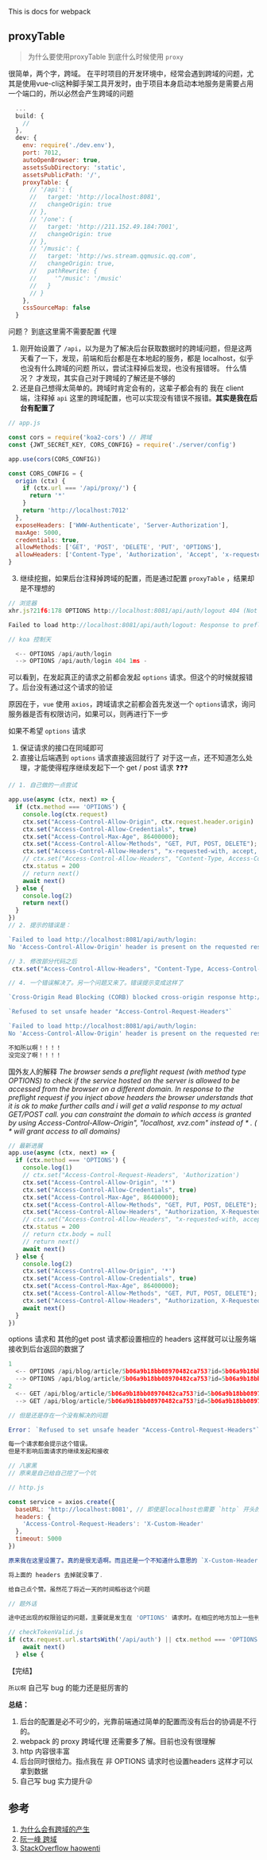 This is docs for webpack

## proxyTable

> 为什么要使用proxyTable
> 到底什么时候使用 `proxy`

很简单，两个字，跨域。
在平时项目的开发环境中，经常会遇到跨域的问题，尤其是使用vue-cli这种脚手架工具开发时，由于项目本身启动本地服务是需要占用一个端口的，所以必然会产生跨域的问题

```js
  ...
  build: {
    //
  },
  dev: {
    env: require('./dev.env'),
    port: 7012,
    autoOpenBrowser: true,
    assetsSubDirectory: 'static',
    assetsPublicPath: '/',
    proxyTable: {
      // '/api': {
      //   target: 'http://localhost:8081',
      //   changeOrigin: true
      // },
      // '/one': {
      //   target: 'http://211.152.49.184:7001',
      //   changeOrigin: true
      // },
      // '/music': {
      //   target: 'http://ws.stream.qqmusic.qq.com',
      //   changeOrigin: true,
      //   pathRewrite: {
      //     '^/music': '/music'
      //   }
      // }
    },
    cssSourceMap: false
  }
```

问题？ 到底这里需不需要配置 代理

1. 刚开始设置了 `/api`，以为是为了解决后台获取数据时的跨域问题，但是这两天看了一下，发现，前端和后台都是在本地起的服务，都是 localhost，似乎也没有什么跨域的问题
  所以，尝试注释掉后发现，也没有报错呀。
  什么情况？
  才发现，其实自己对于跨域的了解还是不够的
2. 还是自己想得太简单的。跨域时肯定会有的，这辈子都会有的
  我在 client 端，注释掉 `api` 这里的跨域配置，也可以实现没有错误不报错。**其实是我在后台有配置了**

```js
// app.js

const cors = require('koa2-cors') // 跨域
const {JWT_SECRET_KEY, CORS_CONFIG} = require('./server/config')

app.use(cors(CORS_CONFIG))

const CORS_CONFIG = {
  origin (ctx) {
    if (ctx.url === '/api/proxy/') {
      return '*'
    }
    return 'http://localhost:7012'
  },
  exposeHeaders: ['WWW-Authenticate', 'Server-Authorization'],
  maxAge: 5000,
  credentials: true,
  allowMethods: ['GET', 'POST', 'DELETE', 'PUT', 'OPTIONS'],
  allowHeaders: ['Content-Type', 'Authorization', 'Accept', 'x-requested-with', 'origin']
}
```

3. 继续挖掘，如果后台注释掉跨域的配置，而是通过配置 `proxyTable` ，结果却是不理想的

```js
// 浏览器
xhr.js?21f6:178 OPTIONS http://localhost:8081/api/auth/logout 404 (Not Found)

Failed to load http://localhost:8081/api/auth/logout: Response to preflight request doesn't pass access control check: No 'Access-Control-Allow-Origin' header is present on the requested resource. Origin 'http://localhost:7012' is therefore not allowed access. The response had HTTP status code 404.

// koa 控制天

  <-- OPTIONS /api/auth/login
  --> OPTIONS /api/auth/login 404 1ms -
```

可以看到，在发起真正的请求之前都会发起 `options` 请求。但这个的时候就报错了。后台没有通过这个请求的验证

原因在于，`vue` 使用 `axios`，跨域请求之前都会首先发送一个 `options`请求，询问服务器是否有权限访问，如果可以，则再进行下一步

  如果不希望 `options` 请求
  1. 保证请求的接口在同域即可
  2. 直接让后端遇到 `options` 请求直接返回就行了
      对于这一点，还不知道怎么处理，才能使得程序继续发起下一个 get / post 请求 ❓❓❓

```js
// 1. 自己做的一点尝试

app.use(async (ctx, next) => {
  if (ctx.method === 'OPTIONS') {
    console.log(ctx.request)
    ctx.set("Access-Control-Allow-Origin", ctx.request.header.origin)
    ctx.set("Access-Control-Allow-Credentials", true)
    ctx.set("Access-Control-Max-Age", 86400000);
    ctx.set("Access-Control-Allow-Methods", "GET, PUT, POST, DELETE");
    ctx.set("Access-Control-Allow-Headers", "x-requested-with, accept, origin, content-type");
    // ctx.set("Access-Control-Allow-Headers", "Content-Type, Access-Control-Allow-Headers, Authorization, X-Requested-With");
    ctx.status = 200
    // return next()
    await next()
  } else {
    console.log(2)
    return next()
  }
})
// 2. 提示的错误是：

`Failed to load http://localhost:8081/api/auth/login: 
No 'Access-Control-Allow-Origin' header is present on the requested resource. Origin 'http://localhost:7012' is therefore not allowed access.`

// 3. 修改部分代码之后
 ctx.set("Access-Control-Allow-Headers", "Content-Type, Access-Control-Allow-Headers, Authorization, X-Requested-With");

// 4. 一个错误解决了。另一个问题又来了。错误提示变成这样了

`Cross-Origin Read Blocking (CORB) blocked cross-origin response http://localhost:8081/api/auth/login with MIME type application/json. See https://www.chromestatus.com/feature/5629709824032768 for more details.`

`Refused to set unsafe header "Access-Control-Request-Headers"`

`Failed to load http://localhost:8081/api/auth/login: 
No 'Access-Control-Allow-Origin' header is present on the requested resource. Origin 'http://localhost:7012' is therefore not allowed access.`

不知所以啊！！！！
没完没了啊！！！！
```

国外友人的解释
*The browser sends a preflight request (with method type OPTIONS) to check if the service hosted on the server is allowed to be accessed from the browser on a different domain. In response to the preflight request if you inject above headers the browser understands that it is ok to make further calls and i will get a valid response to my actual GET/POST call. you can constraint the domain to which access is granted by using Access-Control-Allow-Origin", "localhost, xvz.com" instead of * . ( * will grant access to all domains)*

```js
// 最新进展
app.use(async (ctx, next) => {
  if (ctx.method === 'OPTIONS') {
    console.log(1)
    // ctx.set("Access-Control-Request-Headers", 'Authorization')
    ctx.set("Access-Control-Allow-Origin", '*')
    ctx.set("Access-Control-Allow-Credentials", true)
    ctx.set("Access-Control-Max-Age", 86400000);
    ctx.set("Access-Control-Allow-Methods", "GET, PUT, POST, DELETE");
    ctx.set("Access-Control-Allow-Headers", "Authorization, X-Requested-With, Content-Type");
    // ctx.set("Access-Control-Allow-Headers", "x-requested-with, accept, origin, content-type");
    ctx.status = 200
    // return ctx.body = null
    // return next()
    await next()
  } else {
    console.log(2)
    ctx.set("Access-Control-Allow-Origin", '*')
    ctx.set("Access-Control-Allow-Credentials", true)
    ctx.set("Access-Control-Max-Age", 86400000);
    ctx.set("Access-Control-Allow-Methods", "GET, PUT, POST, DELETE");
    ctx.set("Access-Control-Allow-Headers", "Authorization, X-Requested-With, Content-Type");
    await next()
  }
})
```

options 请求和 其他的get post 请求都设置相应的 headers
这样就可以让服务端接收到后台返回的数据了

```js
1
  <-- OPTIONS /api/blog/article/5b06a9b18bb08970482ca753?id=5b06a9b18bb08970482ca753
  --> OPTIONS /api/blog/article/5b06a9b18bb08970482ca753?id=5b06a9b18bb08970482ca753 200 1ms -
2
  <-- GET /api/blog/article/5b06a9b18bb08970482ca753?id=5b06a9b18bb08970482ca753
  --> GET /api/blog/article/5b06a9b18bb08970482ca753?id=5b06a9b18bb08970482ca753 200 140ms 8.09kb

// 但是还是存在一个没有解决的问题

Error： `Refused to set unsafe header "Access-Control-Request-Headers"`

每一个请求都会提示这个错误。
但是不影响后面请求的继续发起和接收
```

```js
// 八家黑
// 原来是自己给自己挖了一个坑

// http.js

const service = axios.create({
  baseURL: 'http://localhost:8081', // 即使是localhost也需要 `http` 开头的
  headers: {
    'Access-Control-Request-Headers': 'X-Custom-Header'
  },
  timeout: 5000
})

原来我在这里设置了。真的是很无语啊。而且还是一个不知道什么意思的 `X-Custom-Header` -- 用户自定义头部？？？？？

将上面的 headers 去掉就没事了.

给自己点个赞。虽然花了将近一天的时间稻谷这个问题
```

```js
// 题外话

途中还出现的权限验证的问题，主要就是发生在 'OPTIONS' 请求时。在相应的地方加上一些判断就可以了

// checkTokenValid.js
if (ctx.request.url.startsWith('/api/auth') || ctx.method === 'OPTIONS') { // login、register、logout
    await next()
  } else {
```

【完结】

`所以啊`
自己写 bug 的能力还是挺厉害的


**总结：**
1. 后台的配置是必不可少的，光靠前端通过简单的配置而没有后台的协调是不行的。
2. webpack 的 proxy 跨域代理 还需要多了解。目前也没有很理解
3. http 内容很丰富
4. 后台同时很给力。指点我在 非 OPTIONS 请求时也设置headers 这样才可以拿到数据
5. 自己写 bug 实力提升😜


## 参考

1. [为什么会有跨域的产生](https://blog.csdn.net/qq_27868533/article/details/79127172)
2. [阮一峰 跨域](http://www.ruanyifeng.com/blog/2016/04/cors.html)
3. [StackOverflow haowenti](https://stackoverflow.com/questions/32500073/request-header-field-access-control-allow-headers-is-not-allowed-by-itself-in-pr)